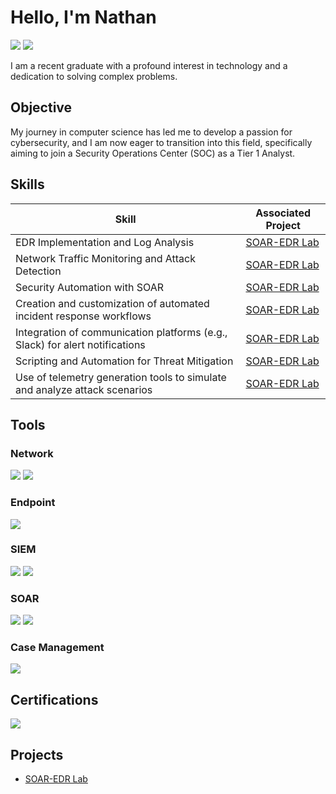 # Hello, I'm Nathan
<a href="https://linkedin.com/in/nathan-parisot"><img src="https://img.shields.io/badge/-LinkedIn-0072b1?&style=for-the-badge&logo=linkedin&logoColor=white" /></a>
<a href="https://www.youtube.com/@ItsCynik"><img src="https://img.shields.io/badge/-YouTube-FF0000?style=for-the-badge&logo=youtube&logoColor=white" />
</a>


I am a recent graduate with a profound interest in technology and a dedication to solving complex problems.

## Objective

My journey in computer science has led me to develop a passion for cybersecurity, and I am now eager to transition into this field, specifically aiming to join a Security Operations Center (SOC) as a Tier 1 Analyst.

## Skills

| Skill                                         | Associated Project         |
|-----------------------------------------------|----------------------------|
| EDR Implementation and Log Analysis          | <a href="https://github.com/Paris0t/SOAR-EDR-Project">SOAR-EDR Lab</a>|
| Network Traffic Monitoring and Attack Detection | <a href="https://github.com/Paris0t/SOAR-EDR-Project">SOAR-EDR Lab</a>|
| Security Automation with SOAR         | <a href="https://github.com/Paris0t/SOAR-EDR-Project">SOAR-EDR Lab</a>|
| Creation and customization of automated incident response workflows      | <a href="https://github.com/Paris0t/SOAR-EDR-Project">SOAR-EDR Lab</a>|
| Integration of communication platforms (e.g., Slack) for alert notifications                  | <a href="https://github.com/Paris0t/SOAR-EDR-Project">SOAR-EDR Lab</a>|
| Scripting and Automation for Threat Mitigation | <a href="https://github.com/Paris0t/SOAR-EDR-Project">SOAR-EDR Lab</a>|
| Use of telemetry generation tools to simulate and analyze attack scenarios | <a href="https://github.com/Paris0t/SOAR-EDR-Project">SOAR-EDR Lab</a>|

## Tools

### Network
<div>
    <img src="https://img.shields.io/badge/-Wireshark-1679A7?&style=for-the-badge&logo=Wireshark&logoColor=white" />
    <img src="https://img.shields.io/badge/-Tcpdump-777BB4?&style=for-the-badge&logo=Tcpdump&logoColor=white" />
</div>

### Endpoint
<div>
    <img src="https://img.shields.io/badge/LimaCharlie-gray?style=for-the-badge" />
</div>

### SIEM
<div>
    <img src="https://img.shields.io/badge/-Splunk-000000?&style=for-the-badge&logo=Splunk&logoColor=white" />
    <img src="https://img.shields.io/badge/Wazuh-005C99?style=for-the-badge&logo=Wazuh&logoColor=white" />
</div>

### SOAR
<div>
    <img src="https://img.shields.io/badge/Shuffle%20SOAR-FF5733?style=for-the-badge&logo=shuffle-soar&logoColor=white" />
    <img src="https://img.shields.io/badge/Tines-005A5F?style=for-the-badge&logo=Tines&logoColor=white" />
</div>

### Case Management
<div>
    <img src="https://img.shields.io/badge/The_Hive-4E342E?style=for-the-badge&logo=The%20Hive&logoColor=white" />
</div>

## Certifications
<div>
<img src="https://img.shields.io/badge/CompTIA-CySA%2B-EA161F?style=for-the-badge&logo=CompTIA&logoColor=white&labelColor=EA161F" />
</div>

## Projects
- <a href="https://github.com/Paris0t/SOAR-EDR-Project">SOAR-EDR Lab</a>
